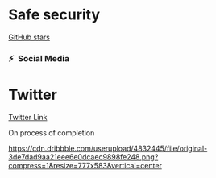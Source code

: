 # Safe security 
[GitHub stars](https://avatars.githubusercontent.com/u/102669082?s=40&v=4)

### ⚡&ensp;Social Media

# Twitter
[Twitter Link](https://twitter.com/AdarikuUshie)


On process of completion 


https://cdn.dribbble.com/userupload/4832445/file/original-3de7dad9aa21eee6e0dcaec9898fe248.png?compress=1&resize=777x583&vertical=center
